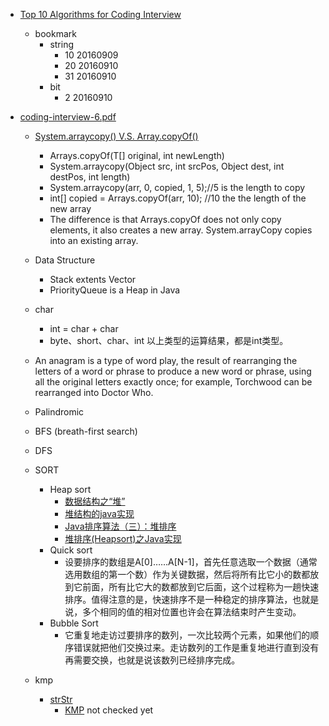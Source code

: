  - [Top 10 Algorithms for Coding Interview](http://www.programcreek.com/2012/11/top-10-algorithms-for-coding-interview/)
    - bookmark 
        - string 
            - 10 20160909
            - 20 20160910
            - 31 20160910
        - bit
            - 2 20160910
 - [coding-interview-6.pdf](http://www.programcreek.com/wp-content/uploads/2012/11/coding-interview-6.pdf)
 
     - [System.arraycopy() V.S. Array.copyOf()](http://www.programcreek.com/2015/03/system-arraycopy-vs-arrays-copyof-in-java/)
        - Arrays.copyOf(T[] original, int newLength)
        - System.arraycopy(Object src, int srcPos, Object dest, int destPos, int length)
        - System.arraycopy(arr, 0, copied, 1, 5);//5 is the length to copy
        - int[] copied = Arrays.copyOf(arr, 10); //10 the the length of the new array
        - The difference is that Arrays.copyOf does not only copy elements, it also creates a new array. System.arrayCopy copies into an existing array.
        
     - Data Structure
        - Stack extents Vector
        - PriorityQueue is a Heap in Java
            
        
     - char
        - int = char + char
        - byte、short、char、int 以上类型的运算结果，都是int类型。
        
     - An anagram is a type of word play, the result of rearranging the letters of a word or phrase to produce a new word or phrase, using all the original letters exactly once; for example, Torchwood can be rearranged into Doctor Who.
     
     - Palindromic
     
     - BFS (breath-first search)
     - DFS
     
     - SORT
        - Heap sort
            - [数据结构之“堆”](http://www.cnblogs.com/Jason-Damon/archive/2012/04/18/2454649.html)
            - [堆结构的java实现](http://lotusyu.iteye.com/blog/1061822)
            - [Java排序算法（三）：堆排序](http://blog.csdn.net/apei830/article/details/6584645)
            - [堆排序(Heapsort)之Java实现](http://blog.csdn.net/kimylrong/article/details/17150475)
        - Quick sort
            - 设要排序的数组是A[0]……A[N-1]，首先任意选取一个数据（通常选用数组的第一个数）作为关键数据，然后将所有比它小的数都放到它前面，所有比它大的数都放到它后面，这个过程称为一趟快速排序。值得注意的是，快速排序不是一种稳定的排序算法，也就是说，多个相同的值的相对位置也许会在算法结束时产生变动。
        - Bubble Sort
            - 它重复地走访过要排序的数列，一次比较两个元素，如果他们的顺序错误就把他们交换过来。走访数列的工作是重复地进行直到没有再需要交换，也就是说该数列已经排序完成。
            
     - kmp
         - [strStr](http://www.programcreek.com/2012/12/leetcode-implement-strstr-java/)
             - [KMP](http://jakeboxer.com/blog/2009/12/13/the-knuth-morris-pratt-algorithm-in-my-own-words/) not checked yet